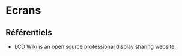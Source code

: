 # Ecrans

## Référentiels 

* [LCD Wiki](https://www.lcdwiki.com) is an open source professional display sharing website.
